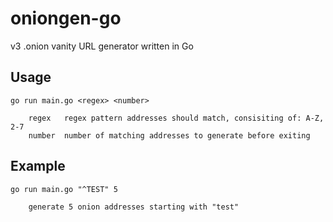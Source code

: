 # oniongen-go

v3 .onion vanity URL generator written in Go

## Usage

```
go run main.go <regex> <number>

    regex   regex pattern addresses should match, consisiting of: A-Z, 2-7
    number  number of matching addresses to generate before exiting
```

## Example

```
go run main.go "^TEST" 5

    generate 5 onion addresses starting with "test"
```

